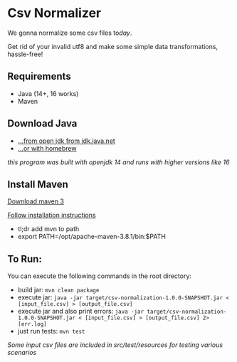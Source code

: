 # Csv Normalizer
We gonna normalize some csv files to*day*.

Get rid of your invalid utf8 and make some simple data transformations, hassle-free!


## Requirements
* Java (14+, 16 works)
* Maven
		
## Download Java
* [...from open jdk from jdk.java.net](https://jdk.java.net/16/)
* [...or with homebrew](https://mkyong.com/java/how-to-install-java-on-mac-osx/#homebrew-install-latest-java-on-macos)


<em>this program was built with openjdk 14 and runs with higher versions like 16</em>
## Install Maven
[Download maven 3](https://maven.apache.org/download.cgi)

[Follow installation instructions](https://maven.apache.org/install.html)

* tl;dr add mvn to path
* export PATH=/opt/apache-maven-3.8.1/bin:$PATH

## To Run:
You can execute the following commands in the root directory:
* build jar: `mvn clean package`
* execute jar: `java -jar target/csv-normalization-1.0.0-SNAPSHOT.jar < [input_file.csv] > [output_file.csv] `
* execute jar and also print errors: `java -jar target/csv-normalization-1.0.0-SNAPSHOT.jar < [input_file.csv] > [output_file.csv] 2> [err.log]`
* just run tests: `mvn test`

<em>Some input csv files are included in src/test/resources for testing various scenarios</em>
		
